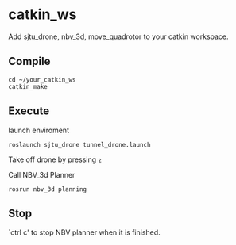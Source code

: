 # catkin_ws
Add sjtu_drone, nbv_3d, move_quadrotor to your catkin workspace.

## Compile
```
cd ~/your_catkin_ws
catkin_make
```

## Execute
launch enviroment
```
roslaunch sjtu_drone tunnel_drone.launch
```
Take off drone by pressing `z`

Call NBV_3d Planner
```
rosrun nbv_3d planning
```

## Stop
`ctrl c' to stop NBV planner when it is finished.
